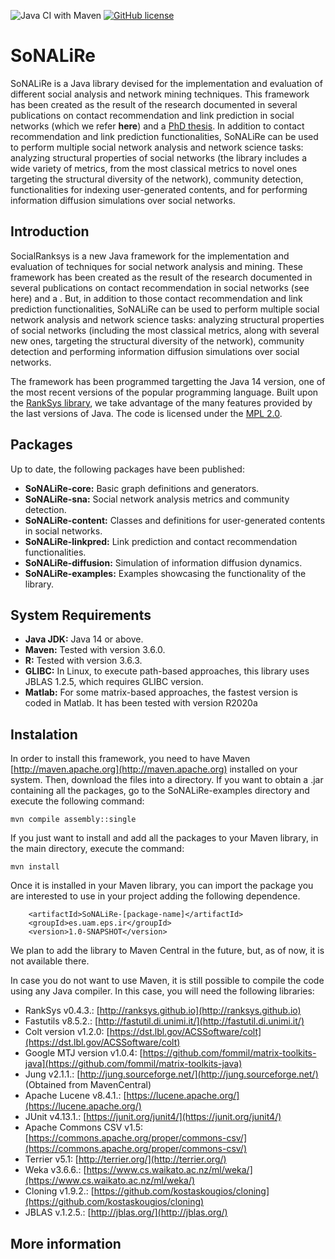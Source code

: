 ![Java CI with Maven](https://github.com/JavierSanzCruza/SoNALiRe/workflows/Java%20CI%20with%20Maven/badge.svg)
[![GitHub license](https://img.shields.io/badge/license-MPL--2.0-orange)](https://www.mozilla.org/en-US/MPL/)

# SoNALiRe

SoNALiRe is a Java library devised for the implementation and evaluation of different social analysis and network mining techniques.
This framework has been created as the result of the research documented in several publications on contact recommendation and
 link prediction in social networks (which we refer **here**) and a [PhD thesis](http://javiersanzcruza.github.io/jsanzcruzado-phdthesis.pdf). 
 In addition to contact recommendation and link prediction functionalities, SoNALiRe can be used to perform multiple
 social network analysis and network science tasks: analyzing structural properties of social networks (the library includes a wide
 variety of metrics, from the most classical metrics to novel ones targeting the structural diversity of the network),
 community detection, functionalities for indexing user-generated contents, and for performing information
 diffusion simulations over social networks.
 
## Introduction
SocialRanksys is a new Java framework for the implementation and evaluation of techniques for social network analysis and mining. These framework has been created as the result of the research documented in several publications on contact recommendation in social networks (see here) and a . But, in addition to those contact recommendation and link prediction functionalities, SoNALiRe can be used to perform multiple social network analysis and network science tasks: analyzing structural properties of social networks (including the most classical metrics, along with several new ones, targeting the structural diversity of the network), community detection and performing information diffusion simulations over social networks. 

The framework has been programmed targetting the Java 14 version, one of the most recent versions of the popular programming language. Built upon the [RankSys library](http://ranksys.github.io), we take advantage of the many features provided by the last versions of Java. The code is licensed under the [MPL 2.0](https://www.mozilla.org/en-US/MPL/2.0/).

## Packages
Up to date, the following packages have been published:
- **SoNALiRe-core:** Basic graph definitions and generators.
- **SoNALiRe-sna:** Social network analysis metrics and community detection.
- **SoNALiRe-content:** Classes and definitions for user-generated contents in social networks.
- **SoNALiRe-linkpred:** Link prediction and contact recommendation functionalities.
- **SoNALiRe-diffusion:** Simulation of information diffusion dynamics.
- **SoNALiRe-examples:** Examples showcasing the functionality of the library.

## System Requirements
- **Java JDK:** Java 14 or above.
- **Maven:** Tested with version 3.6.0.
- **R:** Tested with version 3.6.3.
- **GLIBC:** In Linux, to execute path-based approaches, this library uses JBLAS 1.2.5, which requires
  GLIBC version.
- **Matlab:** For some matrix-based approaches, the fastest version is coded in Matlab. It has been tested with version R2020a 

## Instalation
In order to install this framework, you need to have Maven [http://maven.apache.org](http://maven.apache.org) installed 
on your system. Then, download the files into a directory. If you want to obtain a .jar containing all the packages,
go to the SoNALiRe-examples directory and execute the following command:
```
mvn compile assembly::single
```

If you just want to install and add all the packages to your Maven library, in the main directory, execute the command:
```
mvn install
```

Once it is installed in your Maven library, you can import the package you are interested to use in your project 
adding the following dependence.
```
    <artifactId>SoNALiRe-[package-name]</artifactId>
    <groupId>es.uam.eps.ir</groupId>
    <version>1.0-SNAPSHOT</version>
```
We plan to add the library to Maven Central in the future, but, as of now, it is not available there. 

In case you do not want to use Maven, it is still possible to compile the code using any Java compiler.
In this case, you will need the following libraries:
- RankSys v0.4.3.: [http://ranksys.github.io](http://ranksys.github.io)
- Fastutils v8.5.2.: [http://fastutil.di.unimi.it/](http://fastutil.di.unimi.it/)
- Colt version v1.2.0: [https://dst.lbl.gov/ACSSoftware/colt](https://dst.lbl.gov/ACSSoftware/colt)
- Google MTJ version v1.0.4: [https://github.com/fommil/matrix-toolkits-java](https://github.com/fommil/matrix-toolkits-java)
- Jung v2.1.1.: [http://jung.sourceforge.net/](http://jung.sourceforge.net/) (Obtained from MavenCentral)
- Apache Lucene v8.4.1.: [https://lucene.apache.org/](https://lucene.apache.org/)
- JUnit v4.13.1.: [https://junit.org/junit4/](https://junit.org/junit4/)
- Apache Commons CSV v1.5: [https://commons.apache.org/proper/commons-csv/](https://commons.apache.org/proper/commons-csv/)
- Terrier v5.1: [http://terrier.org/](http://terrier.org/)
- Weka v3.6.6.: [https://www.cs.waikato.ac.nz/ml/weka/](https://www.cs.waikato.ac.nz/ml/weka/)
- Cloning v1.9.2.: [https://github.com/kostaskougios/cloning](https://github.com/kostaskougios/cloning)
- JBLAS v.1.2.5.: [http://jblas.org/](http://jblas.org/)
## More information
